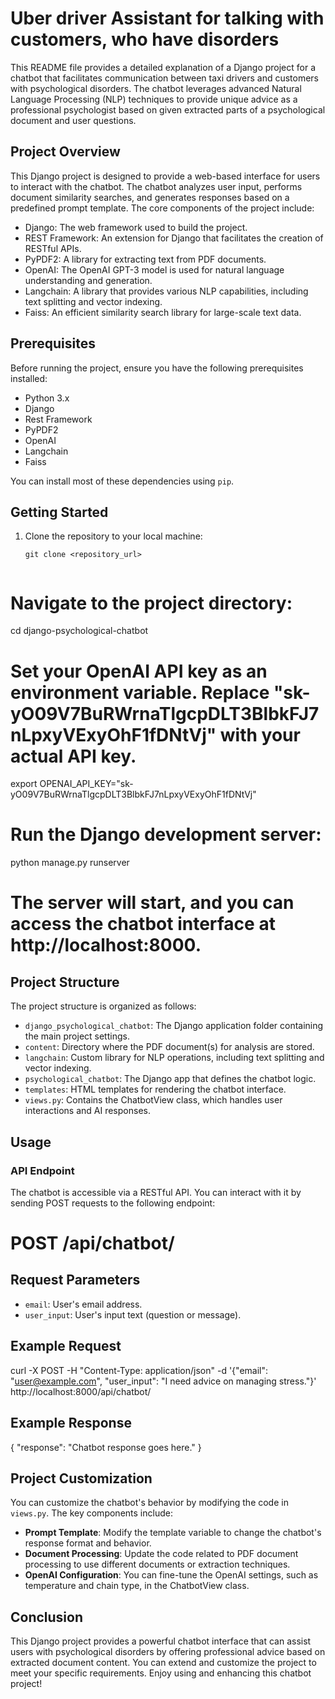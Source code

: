 # Uber driver Assistant for talking with customers, who have disorders

This README file provides a detailed explanation of a Django project for a chatbot that facilitates communication between taxi drivers and customers with psychological disorders. The chatbot leverages advanced Natural Language Processing (NLP) techniques to provide unique advice as a professional psychologist based on given extracted parts of a psychological document and user questions.

## Project Overview

This Django project is designed to provide a web-based interface for users to interact with the chatbot. The chatbot analyzes user input, performs document similarity searches, and generates responses based on a predefined prompt template. The core components of the project include:

- Django: The web framework used to build the project.
- REST Framework: An extension for Django that facilitates the creation of RESTful APIs.
- PyPDF2: A library for extracting text from PDF documents.
- OpenAI: The OpenAI GPT-3 model is used for natural language understanding and generation.
- Langchain: A library that provides various NLP capabilities, including text splitting and vector indexing.
- Faiss: An efficient similarity search library for large-scale text data.

## Prerequisites

Before running the project, ensure you have the following prerequisites installed:

- Python 3.x
- Django
- Rest Framework
- PyPDF2
- OpenAI
- Langchain
- Faiss

You can install most of these dependencies using `pip`.

## Getting Started

1. Clone the repository to your local machine:

   ```shell
   git clone <repository_url>


# Navigate to the project directory:
cd django-psychological-chatbot

# Set your OpenAI API key as an environment variable. Replace "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" with your actual API key.
export OPENAI_API_KEY="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"

# Run the Django development server:
python manage.py runserver


# The server will start, and you can access the chatbot interface at http://localhost:8000.

## Project Structure
The project structure is organized as follows:

- `django_psychological_chatbot`: The Django application folder containing the main project settings.
- `content`: Directory where the PDF document(s) for analysis are stored.
- `langchain`: Custom library for NLP operations, including text splitting and vector indexing.
- `psychological_chatbot`: The Django app that defines the chatbot logic.
- `templates`: HTML templates for rendering the chatbot interface.
- `views.py`: Contains the ChatbotView class, which handles user interactions and AI responses.

## Usage
### API Endpoint
The chatbot is accessible via a RESTful API. You can interact with it by sending POST requests to the following endpoint:

# POST /api/chatbot/
## Request Parameters
- `email`: User's email address.
- `user_input`: User's input text (question or message).

## Example Request
curl -X POST -H "Content-Type: application/json" -d '{"email": "user@example.com", "user_input": "I need advice on managing stress."}' http://localhost:8000/api/chatbot/

## Example Response
{
    "response": "Chatbot response goes here."
}

## Project Customization
You can customize the chatbot's behavior by modifying the code in `views.py`. The key components include:

- **Prompt Template**: Modify the template variable to change the chatbot's response format and behavior.
- **Document Processing**: Update the code related to PDF document processing to use different documents or extraction techniques.
- **OpenAI Configuration**: You can fine-tune the OpenAI settings, such as temperature and chain type, in the ChatbotView class.

## Conclusion
This Django project provides a powerful chatbot interface that can assist users with psychological disorders by offering professional advice based on extracted document content. You can extend and customize the project to meet your specific requirements. Enjoy using and enhancing this chatbot project!
